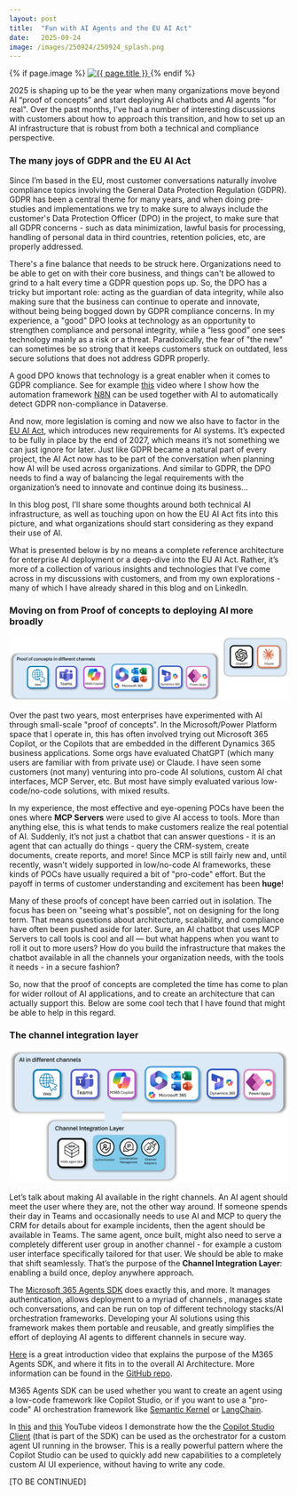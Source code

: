 ```yaml
---
layout: post
title:  "Fun with AI Agents and the EU AI Act"
date:   2025-09-24
image: /images/250924/250924_splash.png
---
```

{% if page.image %}
  <a href="{{ page.url | relative_url }}">
    <img src="{{ page.image | relative_url }}" alt="{{ page.title }}">
  </a>
{% endif %}

2025 is shaping up to be the year when many organizations move beyond AI “proof of concepts” and start deploying AI chatbots and AI agents "for real". Over the past months, I’ve had a number of interesting discussions with customers about how to approach this transition, and how to set up an AI infrastructure that is robust from both a technical and compliance perspective.

<!--end_excerpt-->

### The many joys of GDPR and the EU AI Act

Since I’m based in the EU, most customer conversations naturally involve compliance topics involving the General Data Protection Regulation (GDPR). GDPR has been a central theme for many years, and when doing pre-studies and implementations we try to make sure to always include the customer's Data Protection Officer (DPO) in the project, to make sure that all GDPR concerns - such as data minimization, lawful basis for processing, handling of personal data in third countries, retention policies, etc, are properly addressed. 

There's a fine balance that needs to be struck here. Organizations need to be able to get on with their core business, and things can't be allowed to grind to a halt every time a GDPR question pops up. So, the DPO has a tricky but important role: acting as the guardian of data integrity, while also making sure that the business can continue to operate and innovate, without being being bogged down by GDPR compliance concerns. In my experience, a "good" DPO looks at technology as an opportunity to strengthen compliance and personal integrity, while a “less good” one sees technology mainly as a risk or a threat. Paradoxically, the fear of "the new" can sometimes be so strong that it keeps customers stuck on outdated, less secure solutions that does not address GDPR properly. 

A good DPO knows that technology is a great enabler when it comes to GDPR compliance. See for example [this](https://www.youtube.com/watch?v=d-cKv9Cj1Ss) video where I show how the automation framework [N8N](https://n8n.io/) can be used together with AI to automatically detect GDPR non-compliance in Dataverse.

And now, more legislation is coming and now we also have to factor in the [EU AI Act](https://artificialintelligenceact.eu/), which introduces new requirements for AI systems. It’s expected to be fully in place by the end of 2027, which means it’s not something we can just ignore for later. Just like GDPR became a natural part of every project, the AI Act now has to be part of the conversation when planning how AI will be used across organizations. And similar to GDPR, the DPO needs to find a way of balancing the legal requirements with the organization’s need to innovate and continue doing its business...

In this blog post, I’ll share some thoughts around both technical AI infrastructure, as well as touching upon on how the EU AI Act fits into this picture, and what organizations should start considering as they expand their use of AI.

What is presented below is by no means a complete reference architecture for enterprise AI deployment or a deep-dive into the EU AI Act. Rather, it’s more of a collection of various insights and technologies that I’ve come across in my discussions with customers, and from my own explorations - many of which I have already shared in this blog and on LinkedIn.

### Moving on from Proof of concepts to deploying AI more broadly

![](/images/250924/Picture1.png)

Over the past two years, most enterprises have experimented with AI through small-scale "proof of concepts". In the Microsoft/Power Platform space that I operate in, this has often involved trying out Microsoft 365 Copilot, or the Copilots that are embedded in the different Dynamics 365 business applications. Some orgs have evaluated ChatGPT (which many users are familiar with from private use) or  Claude. I have seen some customers (not many) venturing into pro-code AI solutions, custom AI chat interfaces, MCP Server, etc. But most have simply evaluated various low-code/no-code solutions, with mixed results. 

In my experience, the most effective and eye-opening POCs have been the ones where **MCP Servers** were used to give AI access to tools. More than anything else, this is what tends to make customers realize the real potential of AI. Suddenly, it’s not just a chatbot that can answer questions - it is an agent that can actually do things - query the CRM-system, create documents, create reports, and more! Since MCP is still fairly new and, until recently, wasn't widely supported in low/no-code AI frameworks, these kinds of POCs have usually required a bit of "pro-code" effort. But the payoff in terms of customer understanding and excitement has been **huge**!

Many of these proofs of concept have been carried out in isolation. The focus has been on "seeing what's possible", not on designing for the long term. That means questions about architecture, scalability, and compliance have often been pushed aside for later. Sure, an AI chatbot that uses MCP Servers to call tools is cool and all — but what happens when you want to roll it out to more users? How do you build the infrastructure that makes the chatbot available in all the channels your organization needs, with the tools it needs - in a secure fashion?

So, now that the proof of concepts are completed the time has come to plan for wider rollout of AI applications, and to create an architecture that can actually support this. Below are some cool tech that I have found that might be able to help in this regard.

### The channel integration layer

![](/images/250924/Picture2.png)

Let’s talk about making AI available in the right channels. An AI agent should meet the user where they are, not the other way around. If someone spends their day in Teams and occasionally needs to use AI and MCP to query the CRM for details about for example incidents, then the agent should be available in Teams. The same agent, once built, might also need to serve a completely different user group in another channel - for example a custom user interface specifically tailored for that user. We should be able to make that shift seamlessly. That’s  the purpose of the **Channel Integration Layer**: enabling a build once, deploy anywhere approach. 

The [Microsoft 365 Agents SDK](https://learn.microsoft.com/en-us/microsoft-365/agents-sdk/agents-sdk-overview?tabs=csharp) does exactly this, and more. It manages authentication, allows deployment to a myriad of channels , manages state och conversations, and can be run on top of different technology stacks/AI orchestration frameworks. Developing your AI solutions using this framework makes them portable and reusable, and greatly simplifies the effort of deploying AI agents to different channels in secure way. 

[Here](https://youtu.be/CY8_Mm3lfk4?si=GiaadUk-nGzjQJoj) is a great introduction video that explains the purpose of the M365 Agents SDK, and where it fits in to the overall AI Architecture. More information can be found in the [GitHub repo](https://github.com/microsoft/Agents).

M365 Agents SDK can be used whether you want to create an agent using a low-code framework like Copilot Studio, or if you want to use a "pro-code" AI orchestration framework like [Semantic Kernel](https://learn.microsoft.com/en-us/semantic-kernel/overview/) or [LangChain](https://github.com/tryAGI/LangChain). 

In [this](https://www.youtube.com/watch?v=wR_6xDDlHwo) and [this](https://www.youtube.com/watch?v=wR_6xDDlHwo)  YouTube videos I demonstrate how the the [Copilot Studio Client](https://github.com/microsoft/Agents/tree/main/samples/dotnet/copilotstudio-client) (that is part of the SDK) can be used as the orchestrator for a custom agent UI running in the browser. This is a really powerful pattern where the Copilot Studio can be used to quickly add new capabilities to a completely custom AI UI experience, without having to write any code.

[TO BE CONTINUED]